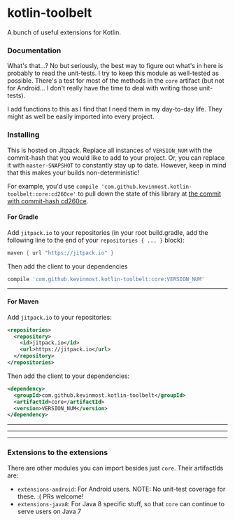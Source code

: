 # kotlin-toolbelt

A bunch of useful extensions for Kotlin.

### Documentation

What's that...? No but seriously, the best way to figure out what's in here is probably to read the unit-tests. I try to keep this module as well-tested as possible. There's a test for most of the methods in the `core` artifact (but not for Android... I don't really have the time to deal with writing those unit-tests).

I add functions to this as I find that I need them in my day-to-day life. They might as well be easily imported into every project.

### Installing

This is hosted on Jitpack. Replace all instances of `VERSION_NUM` with the commit-hash that you would like to add to your project. Or, you can replace it with `master-SNAPSHOT` to constantly stay up to date. However, keep in mind that this makes your builds non-deterministic!

For example, you'd use `compile 'com.github.kevinmost.kotlin-toolbelt:core:cd260ce'` to pull down the state of this library at [the commit with commit-hash cd260ce](https://github.com/kevinmost/kotlin-toolbelt/tree/cd260ce).

#### For Gradle

Add `jitpack.io` to your repositories (in your root build.gradle, add the following line to the end of your `repositories { ... }` block):

```groovy
maven { url "https://jitpack.io" }
```

Then add the client to your dependencies

```groovy
compile 'com.github.kevinmost.kotlin-toolbelt:core:VERSION_NUM'
```

---

#### For Maven

Add `jitpack.io` to your repositories:

```xml
<repositories>
  <repository>
    <id>jitpack.io</id>
    <url>https://jitpack.io</url>
  </repository>
</repositories>
```

Then add the client to your dependencies:

```xml
<dependency>
  <groupId>com.github.kevinmost.kotlin-toolbelt</groupId>
  <artifactId>core</artifactId>
  <version>VERSION_NUM</version>
</dependency>
```

---

---

---


### Extensions to the extensions

There are other modules you can import besides just `core`. Their artifactIds are:

- `extensions-android`: For Android users. NOTE: No unit-test coverage for these. :( PRs welcome!
- `extensions-java8`: For Java 8 specific stuff, so that `core` can continue to serve users on Java 7

